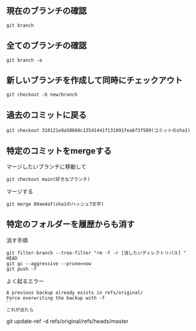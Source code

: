 ## 現在のブランチの確認

```
git branch
```

## 全てのブランチの確認

```
git branch -a
```

## 新しいブランチを作成して同時にチェックアウト

```
git checkout -b new/branch
```

## 過去のコミットに戻る

```
git checkout 310121e0a50660c13541441f131091fea6f3f509(コミットのsha1)
```

## 特定のコミットをmergeする
マージしたいブランチに移動して
```
git checkout main(好きなブランチ)
```
マージする
```
git merge 80ae4af(sha1のハッシュ7文字)
```

## 特定のフォルダーを履歴からも消す

消す手順
```
git filter-branch --tree-filter "rm -f -r [消したいディレクトリパス] " HEAD
git gc --aggressive --prune=now
git push -f
```

よく起るエラー

```
A previous backup already exists in refs/original/
Force overwriting the backup with -f
``
これが出たら

```
git update-ref -d refs/original/refs/heads/master
```